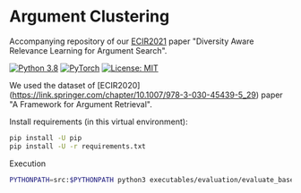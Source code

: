 # Argument Clustering

Accompanying repository of our [ECIR2021](https://arxiv.org/abs/2011.02177) paper "Diversity Aware Relevance Learning for Argument Search".

[![Python 3.8](https://img.shields.io/badge/Python-3.8-2d618c?logo=python)](https://docs.python.org/3.8/)
[![PyTorch](https://img.shields.io/badge/Made%20with-PyTorch-ee4c2c?logo=pytorch)](https://pytorch.org/docs/stable/index.html)
[![License: MIT](https://img.shields.io/badge/License-MIT-green.svg)](https://opensource.org/licenses/MIT)

We used the dataset of [ECIR2020] (https://link.springer.com/chapter/10.1007/978-3-030-45439-5_29) paper "A Framework for Argument Retrieval".

Install requirements (in this virtual environment):
```bash
pip install -U pip
pip install -U -r requirements.txt
```

Execution
```bash
PYTHONPATH=src:$PYTHONPATH python3 executables/evaluation/evaluate_baselines.py --force > output/output_energy.txt
```
